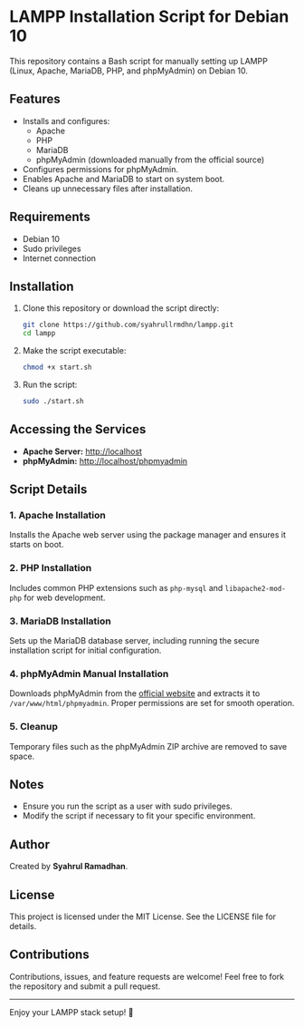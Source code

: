 # LAMPP Installation Script for Debian 10

This repository contains a Bash script for manually setting up LAMPP (Linux, Apache, MariaDB, PHP, and phpMyAdmin) on Debian 10.

## Features
- Installs and configures:
  - Apache
  - PHP
  - MariaDB
  - phpMyAdmin (downloaded manually from the official source)
- Configures permissions for phpMyAdmin.
- Enables Apache and MariaDB to start on system boot.
- Cleans up unnecessary files after installation.

## Requirements
- Debian 10
- Sudo privileges
- Internet connection

## Installation

1. Clone this repository or download the script directly:
   ```bash
   git clone https://github.com/syahrullrmdhn/lampp.git
   cd lampp
   ```

2. Make the script executable:
   ```bash
   chmod +x start.sh
   ```

3. Run the script:
   ```bash
   sudo ./start.sh
   ```

## Accessing the Services

- **Apache Server:** [http://localhost](http://localhost)
- **phpMyAdmin:** [http://localhost/phpmyadmin](http://localhost/phpmyadmin)

## Script Details

### 1. Apache Installation
Installs the Apache web server using the package manager and ensures it starts on boot.

### 2. PHP Installation
Includes common PHP extensions such as `php-mysql` and `libapache2-mod-php` for web development.

### 3. MariaDB Installation
Sets up the MariaDB database server, including running the secure installation script for initial configuration.

### 4. phpMyAdmin Manual Installation
Downloads phpMyAdmin from the [official website](https://www.phpmyadmin.net/) and extracts it to `/var/www/html/phpmyadmin`. Proper permissions are set for smooth operation.

### 5. Cleanup
Temporary files such as the phpMyAdmin ZIP archive are removed to save space.

## Notes
- Ensure you run the script as a user with sudo privileges.
- Modify the script if necessary to fit your specific environment.

## Author
Created by **Syahrul Ramadhan**.

## License
This project is licensed under the MIT License. See the LICENSE file for details.

## Contributions
Contributions, issues, and feature requests are welcome! Feel free to fork the repository and submit a pull request.

---

Enjoy your LAMPP stack setup! 🎉

